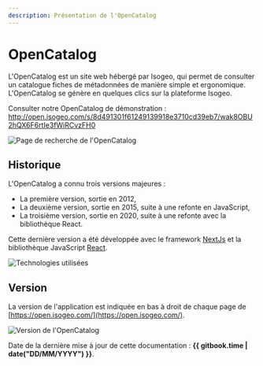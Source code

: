 ```yaml
---
description: Présentation de l'OpenCatalog
---
```


# OpenCatalog

L'OpenCatalog est un site web hébergé par Isogeo, qui permet de consulter un catalogue fiches de métadonnées de manière simple et ergonomique. L'OpenCatalog se génère en quelques clics sur la plateforme Isogeo.

Consulter notre OpenCatalog de démonstration : http://open.isogeo.com/s/8d491301f61249139918e3710cd39eb7/wak8OBU2hQX6F6rtIe3fWiRCvzFH0

![Page de recherche de l'OpenCatalog](/assets/historic/opencatalog_search_page.png)

## Historique

L'OpenCatalog a connu trois versions majeures :

* La première version, sortie en 2012,
* La deuxième version, sortie en 2015, suite à une refonte en JavaScript,
* La troisième version, sortie en 2020, suite à une refonte avec la bibliothèque React.

Cette dernière version a été développée avec le framework [NextJs](https://nextjs.org/) et la bibliothèque JavaScript [React](https://fr.reactjs.org/). 

![Technologies utilisées](/assets/historic/technologies_used.png)

## Version

La version de l'application est indiquée en bas à droit de chaque page de [https://open.isogeo.com/](https://open.isogeo.com/).

![Version de l'OpenCatalog](/assets/historic/version_oc.PNG)

Date de la dernière mise à jour de cette documentation : **{{ gitbook.time | date("DD/MM/YYYY") }}**.
